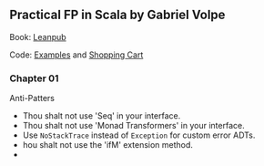 Practical FP in Scala by Gabriel Volpe
---
Book: [Leanpub](https://leanpub.com/pfp-scala)

Code: [Examples](https://github.com/gvolpe/pfps-examples) and [Shopping Cart](https://github.com/gvolpe/pfps-shopping-cart)

### Chapter 01

Anti-Patters

* Thou shalt not use 'Seq' in your interface.
* Thou shalt not use 'Monad Transformers' in your interface.
* Use `NoStackTrace` instead of `Exception` for custom error ADTs.
* hou shalt not use the 'ifM' extension method.
* 
